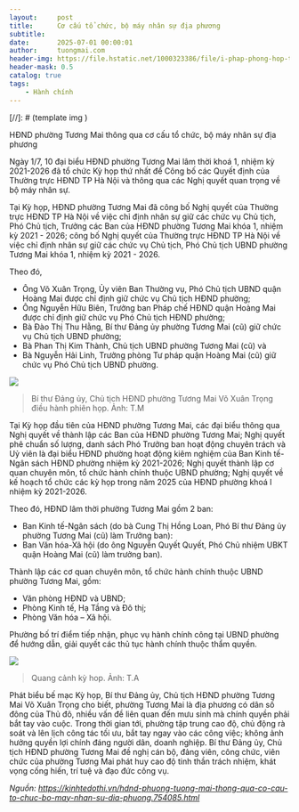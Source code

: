 ```yaml
---
layout:     post
title:      Cơ cấu tổ chức, bộ máy nhân sự địa phương
subtitle:   
date:       2025-07-01 00:00:01
author:     tuongmai.com
header-img: https://file.hstatic.net/1000323386/file/i-phap-phong-hop-truc-tuyen-chinh-phu_7f977195b4a544338b4a7543cbe7a8ce.png
header-mask: 0.5
catalog: true
tags:
    - Hành chính
---
```


[//]: # (template img ![]())

HĐND phường Tương Mai thông qua cơ cấu tổ chức, bộ máy nhân sự địa phương

Ngày 1/7, 10 đại biểu HĐND phường Tương Mai lâm thời khoá 1, nhiệm kỳ 2021-2026 đã tổ chức Kỳ họp thứ nhất để Công bố các Quyết định của Thường trực HĐND TP Hà Nội và thông qua các Nghị quyết quan trọng về bộ máy nhân sự.

Tại Kỳ họp, HĐND phường Tương Mai đã công bố Nghị quyết của Thường trực HĐND TP Hà Nội về việc chỉ định nhân sự giữ các chức vụ Chủ tịch, Phó Chủ tịch, Trưởng các Ban của HĐND phường Tương Mai khóa 1, nhiệm kỳ 2021 - 2026; công bố Nghị quyết của Thường trực HĐND TP Hà Nội về việc chỉ định nhân sự giữ các chức vụ Chủ tịch, Phó Chủ tịch UBND phường Tương Mai khóa 1, nhiệm kỳ 2021 - 2026.

Theo đó, 

- Ông Võ Xuân Trọng, Ủy viên Ban Thường vụ, Phó Chủ tịch UBND quận Hoàng Mai được chỉ định giữ chức vụ Chủ tịch HĐND phường; 
- Ông Nguyễn Hữu Biên, Trưởng ban Pháp chế HĐND quận Hoàng Mai được chỉ định giữ chức vụ Phó Chủ tịch HĐND phường; 
- Bà Đào Thị Thu Hằng, Bí thư Đảng ủy phường Tương Mai (cũ) giữ chức vụ Chủ tịch UBND phường; 
- Bà Phan Thị Kim Thành, Chủ tịch UBND phường Tương Mai (cũ) và 
- Bà Nguyễn Hải Linh, Trưởng phòng Tư pháp quận Hoàng Mai (cũ) giữ chức vụ Phó Chủ tịch UBND phường.

![](https://resource.kinhtedothi.vn/resources2025/1/users/98/16-a1-1751351657.jpg)

> Bí thư Đảng ủy, Chủ tịch HĐND phường Tương Mai Võ Xuân Trọng điều hành phiên họp. Ảnh: T.M

Tại Kỳ họp đầu tiên của HĐND phường Tương Mai, các đại biểu thông qua Nghị quyết về thành lập các Ban của HĐND phường Tương Mai; Nghị quyết phê chuẩn số lượng, danh sách Phó Trưởng ban hoạt động chuyên trách và Uỷ viên là đại biểu HĐND phường hoạt động kiêm nghiệm của Ban Kinh tế-Ngân sách HĐND phường nhiệm kỳ 2021-2026; Nghị quyết thành lập cơ quan chuyên môn, tổ chức hành chính thuộc UBND phường; Nghị quyết về kế hoạch tổ chức các kỳ họp trong năm 2025 của HĐND phường khoá I nhiệm kỳ 2021-2026.

Theo đó, HĐND lâm thời phường Tương Mai gồm 2 ban: 

- Ban Kinh tế-Ngân sách (do bà Cung Thị Hồng Loan, Phó Bí thư Đảng ủy phường Tương Mai (cũ) làm Trưởng ban): 
- Ban Văn hóa-Xã hội (do ông Nguyễn Quyết Quyết, Phó Chủ nhiệm UBKT quận Hoàng Mai (cũ) làm trưởng ban).

Thành lập các cơ quan chuyên môn, tổ chức hành chính thuộc UBND phường Tương Mai, gồm: 

- Văn phòng HĐND và UBND; 
- Phòng Kinh tế, Hạ Tầng và Đô thị; 
- Phòng Văn hóa – Xã hội. 

Phường bố trí điểm tiếp nhận, phục vụ hành chính công tại UBND phường để hướng dẫn, giải quyết các thủ tục hành chính thuộc thẩm quyền.

![](https://resource.kinhtedothi.vn/resources2025/1/users/98/16-a3-1751351783.jpg)


> Quang cảnh kỳ hop. Ảnh: T.A

Phát biểu bế mạc Kỳ họp, Bí thư Đảng ủy, Chủ tịch HĐND phường Tương Mai Võ Xuân Trọng cho biết, phường Tương Mai là địa phương có dân số đông của Thủ đô, nhiều vấn đề liên quan đến mưu sinh mà chính quyền phải bắt tay vào cuộc. Trong thời gian tới, phường tập trung cao độ, chủ động rà soát và lên lịch công tác tối ưu, bắt tay ngay vào các công việc; không ảnh hưởng quyền lợi chính đáng người dân, doanh nghiệp. Bí thư Đảng ủy, Chủ tịch HĐND phường Tương Mai đề nghị cán bộ, đảng viên, công chức, viên chức của phường Tương Mai phát huy cao độ tinh thần trách nhiệm, khát vọng cống hiến, trí tuệ và đạo đức công vụ.

*Nguồn: https://kinhtedothi.vn/hdnd-phuong-tuong-mai-thong-qua-co-cau-to-chuc-bo-may-nhan-su-dia-phuong.754085.html*